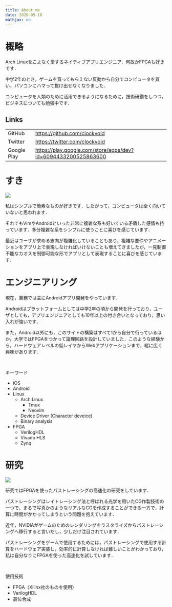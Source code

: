 ```yaml
---
title: About me
date: 2020-05-18
mathjax: on
---
```


# 概略
Arch Linuxをこよなく愛するネイティブアプリエンジニア．何故かFPGAも好きです．

中学2年のとき，ゲームを買ってもらえない反動から自分でコンピュータを買い，パソコンにハマって抜け出せなくなりました．

コンピュータを人類のために活用できるようになるために，技術研鑽をしつつ，ビジネスについても勉強中です．

## Links
| | |
| --- | --- |
| GitHub | [https://github.com/clockvoid ](https://github.com/clockvoid) |
| Twitter | [https://twitter.com/clockvoid ](https://twitter.com/clockvoid) |
| Google Play | [https://play.google.com/store/apps/dev?id=6094433200525863600 ](https://play.google.com/store/apps/dev?id=6094433200525863600) |

# すき

![](https://i.imgur.com/p8DGO2Sh.png)

私はシンプルで簡素なものが好きです．したがって，コンピュータは全く向いていないと思われます．

それでもVimやAndroidといった非常に複雑な系も好いている矛盾した感情も持っています．多分複雑な系をシンプルに使うことに喜びを感じています．

最近はユーザが求める志向が複雑化していることもあり，複雑な要件やアニメーションをアプリ上で表現しなければいけないことも増えてきましたが，一見制御不能なカオスを制御可能な形でアプリとして表現することに喜びを感じています．

# エンジニアリング
現在，業務では主にAndroidアプリ開発をやっています．

Androidはプラットフォームとしては中学2年の頃から開発を行っており，ユーザとしても，アプリエンジニアとしても10年以上の付き合いとなっており，思い入れが強いです．

また，Android以外にも，このサイトの構築はすべて1から自分で行っているほか，大学ではFPGAをつかって論理回路を設計していました．このような経験から，ハードウェアレベルの低レイヤからWebアプリケーションまで，縦に広く興味があります．

<br>

キーワード

- iOS
- Android
- Linux
  - Arch Linux
    - Tmux
    - Neovim
  - Device Driver (Character deveice)
  - Binary analysis
- FPGA
  - VerilogHDL
  - Vivado HLS
  - Zynq

# 研究

![](https://i.imgur.com/EqKfoNr.png)

研究ではFPGAを使ったパストレーシングの高速化の研究をしています．

パストレーシングはレイトレーシング法と呼ばれる光学を用いたCG作製技術の一つで，まるで写真かのようなリアルなCGを作成することができる一方で，計算に時間がかかってしまうという問題を抱えています．

近年，NVIDIAがゲームのためのレンダリングをラスタライズからパストレーシングへ移行すると言いだし，少しだけ注目されています．

パストレーシングをゲームで使用するためには，パストレーシングで使用する計算をハードウェア実装し，効率的に計算しなければ難しいことがわかっており，私は自分なりにFPGAを使った高速化を試しています．

<br>

使用技術

- FPGA（Xilinx社のものを使用）
- VerilogHDL
- 高位合成

